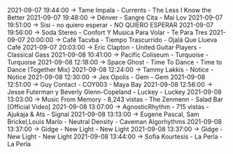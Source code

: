 2021-09-07 19:44:00 -> Tame Impala - Currents - The Less I Know the Better
2021-09-07 19:48:00 -> Dënver - Sangre Cita - Mai Lov
2021-09-07 19:51:00 -> Sisi - no quiero esperar - NO QUIERO ESPERAR
2021-09-07 19:56:00 -> Soda Stereo - Confort Y Musica Para Volar - Te Para Tres
2021-09-07 20:00:00 -> Café Tacvba - Tiempo Trascurrido - Ojalá Que Llueva Café
2021-09-07 20:03:00 -> Eric Clapton - United Guitar Players - Classical Gass
2021-09-08 10:41:00 -> Pacific Coliseum - Turquoise - Turquoise
2021-09-08 12:18:00 -> Space Ghost - Time To Dance - Time to Dance (Together Mix)
2021-09-08 12:24:00 -> Tammy Lakkis - Notice - Notice
2021-09-08 12:30:00 -> Jex Opolis - Gem - Gem
2021-09-08 12:51:00 -> Guy Contact - COY003 - Maya Bay
2021-09-08 12:56:00 -> Jesse Futerman y Beverly Glenn-Copeland - Luckey - Luckey
2021-09-08 13:03:00 -> Music From Memory - 8,243 vistas - The Zenmenn - Salad Bar [Official Video]
2021-09-08 13:07:00 -> AgnosticRhythm - 715 vistas - Ajukaja & Ats - Signal
2021-09-08 13:13:00 -> Eugene Pascal, Sam Brickel,Louis Marlo - Neutral Density - Caveman Algorhythms
2021-09-08 13:37:00 -> Gidge - New Light - New Light
2021-09-08 13:37:00 -> Gidge - New Light - New Light
2021-09-08 13:44:00 -> Sofia Kourtesis - La Perla - La Perla
